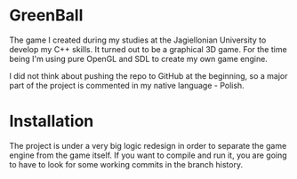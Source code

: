 GreenBall
=========

The game I created during my studies at the Jagiellonian University to develop my C++ skills. It turned out to be a graphical 3D game. For the time being I'm using pure OpenGL and SDL to create my own game engine.

I did not think about pushing the repo to GitHub at the beginning, so a major part of the project is commented in my native language - Polish.

Installation
=========
The project is under a very big logic redesign in order to separate the game engine from the game itself. If you want to compile and run it, you are going to have to look for some working commits in the branch history.
